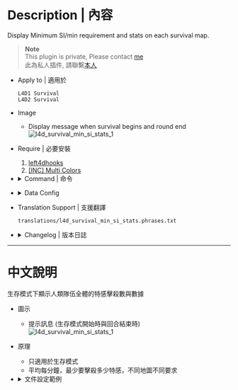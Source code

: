 # Description | 內容
Display Minimum SI/min requirement and stats on each survival map.

> __Note__ <br/>
This plugin is private, Please contact [me](https://github.com/fbef0102/Game-Private_Plugin#私人插件列表-private-plugins-list)<br/>
此為私人插件, 請聯繫[本人](https://github.com/fbef0102/Game-Private_Plugin#私人插件列表-private-plugins-list)

* Apply to | 適用於
	```
	L4D1 Survival
	L4D2 Survival
	```

* Image
	* Display message when survival begins and round end
	<br/>![l4d_survival_min_si_stats_1](image/l4d_survival_min_si_stats_1.jpg)

* Require | 必要安裝
	1. [left4dhooks](https://forums.alliedmods.net/showthread.php?t=321696)
	2. [[INC] Multi Colors](https://github.com/fbef0102/L4D1_2-Plugins/releases/tag/Multi-Colors)

* <details><summary>Command | 命令</summary>

	* **Minimum SI/Min requirement for full-team category on this map**
		```php
		sm_stats
		sm_sicount
		```
</details>

* <details><summary>Data Config</summary>

	* [data/l4d_survival_min_si_stats.cfg](data/l4d_survival_min_si_stats.cfg)
		```php
		"l4d_survival_min_si_require"
		{
			"c1m2_streets" // map name
			{
				"SI_Requirement_4"	"12" // if 4 alive survivors
				"SI_Requirement_3"	"9" // if 3 alive survivors
				"SI_Requirement_2"	"6" // if 2 alive survivors
				"SI_Requirement_1"	"3" // if 1 alive survivor
			}
			"c1m4_atrium"
			{
				"SI_Requirement_4"	"15" // if 4 alive survivors
				"SI_Requirement_3"	"10" // if 3 alive survivors
				"SI_Requirement_2"	"5" // if 2 alive survivors
				"SI_Requirement_1"	"4" // if 1 alive survivor
			}
		}
		```
</details>

* Translation Support | 支援翻譯
	```
	translations/l4d_survival_min_si_stats.phrases.txt
	```

* <details><summary>Changelog | 版本日誌</summary>

	* v1.2 (2024-3-16)
		* Update Cvars
		* Update Data
		* Update translation
		* Display message on round end

	* v1.1 (2023-2-10)
		* Display different SI requirement numbers based on how many alive survivors when survival begins

	* v1.0
		* Initial Release
</details>

- - - -
# 中文說明
生存模式下顯示人類隊伍全體的特感擊殺數與數據

* 圖示
	* 提示訊息 (生存模式開始時與回合結束時)
	<br/>![l4d_survival_min_si_stats_1](image/zho/l4d_survival_min_si_stats_1.jpg)

* 原理
	* 只適用於生存模式
	* 平均每分鐘，最少要擊殺多少特感，不同地圖不同要求

* <details><summary>文件設定範例</summary>

	* [data/l4d_survival_min_si_stats.cfg](data/l4d_survival_min_si_stats.cfg)
		```php
		"l4d_survival_min_si_require"
		{
			"c1m2_streets" // 地圖名
			{
				"SI_Requirement_4"	"12" // 此地圖(4人隊伍)每分鐘特感擊殺最低要求是 12
				"SI_Requirement_3"	"9" // 此地圖(3人隊伍)每分鐘特感擊殺最低要求是 9
				"SI_Requirement_2"	"6" // 此地圖(2人隊伍)每分鐘特感擊殺最低要求是 6
				"SI_Requirement_1"	"3" // 此地圖(只有1人)每分鐘特感擊殺最低要求是 3
			}
			"c1m4_atrium"
			{
				"SI_Requirement_4"	"15" // 此地圖(4人隊伍)每分鐘特感擊殺最低要求是 15
				"SI_Requirement_3"	"10" // 此地圖(3人隊伍)每分鐘特感擊殺最低要求是 10
				"SI_Requirement_2"	"5" // 此地圖(2人隊伍)每分鐘特感擊殺最低要求是 5
				"SI_Requirement_1"	"4" // 此地圖(只有1人)每分鐘特感擊殺最低要求是 4
			}
		}
		```
</details>